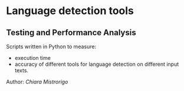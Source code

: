 # Language detection tools
## Testing and Performance Analysis

Scripts written in Python to measure:
- execution time
- accuracy
of different tools for language detection on different input texts.


Author: *Chiara Mistrorigo*
